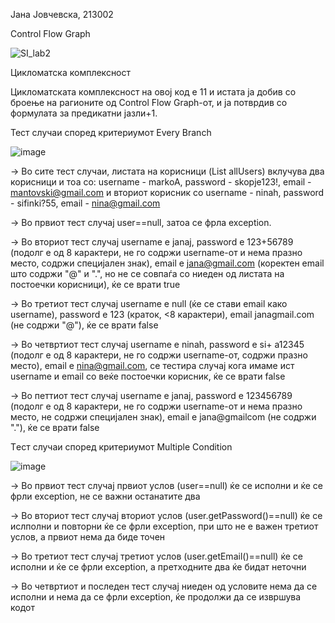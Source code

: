 Јана Јовчевска, 213002

Control Flow Graph 

![SI_lab2](https://github.com/janajovchevska/SI_2023_lab2_213002/assets/128175593/ce98189b-03ba-4743-95dd-ca25c23eb380)

Цикломатска комплексност

Цикломатската комплексност на овој код е 11 и истата ја добив со броење на рагионите од Control Flow Graph-от, и ја потврдив со формулата за предикатни јазли+1.

Тест случаи според критериумот Every Branch

![image](https://github.com/janajovchevska/SI_2023_lab2_213002/assets/128175593/72dd3b6e-070f-4816-9906-cb60aef214f6)


-> Во сите тест случаи, листата на корисници (List<User> allUsers) вклучува два корисници и тоа со: username - markoA, password - skopje123!, email - mantovski@gmail.com и вториот корисник со username - ninah, password - sifinki?55, email - nina@gmail.com
  
-> Во првиот тест случај user==null, затоа се фрла exception.
  
-> Во вториот тест случај username e janaj, password е 123+56789 (подолг е од 8 карактери, не го содржи username-от и нема празно место, содржи специјален знак), email е jana@gmail.com (коректен еmail што содржи "@" и ".", но не се совпаѓа со ниеден од листата на постоечки корисници), ќе се врати true
  
-> Во третиот тест случај username е null (ќе се стави email како username), password е 123 (краток, <8 карактери), email janagmail.com (не содржи "@"), ќе се врати false
                                                                                                        
-> Во четвртиот тест случај username e ninah, password е si+ a12345 (подолг е од 8 карактери, не го содржи username-от, содржи празно место), email е nina@gmail.com, се тестира случај кога имаме ист username и email со веќе постоечки корисник, ќе се врати false
  
-> Во петтиот тест случај username е јаnај, password е 123456789 (подолг е од 8 карактери, не го содржи username-от и нема празно место, не содржи специјален знак), email е jana@gmailcom (не содржи "."), ќе се врати false

Tест случаи според критериумот Multiple Condition

![image](https://github.com/janajovchevska/SI_2023_lab2_213002/assets/128175593/1f3b1e8f-fc88-4493-9547-08338560e185)


-> Во првиот тест случај првиот услов (user==null) ќе се исполни и ќе се фрли exception, не се важни останатите два

-> Во вториот тест случај вториот услов (user.getPassword()==null) ќе се ислполни и повторни ќе се фрли exception,
при што не е важен третиот услов, а првиот нема да биде точен

-> Во третиот тест случај третиот услов (user.getEmail()==null) ќе се исполни и ќе се фрли exception, а претходните два ќе бидат неточни

-> Во четвртиот и последен тест случај ниеден од условите нема да се исполни и нема да се фрли exception, ќе продолжи да се извршува кодот



